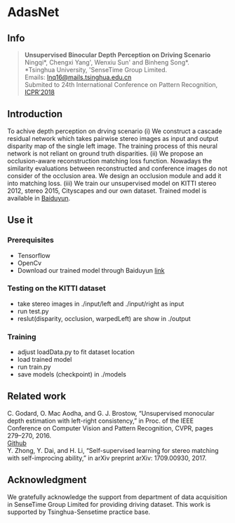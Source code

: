 # AdasNet

## Info
>**Unsupervised Binocular Depth Perception on Driving Scenario**<br>
>Ningqi*, Chengxi Yang', Wenxiu Sun' and Binheng Song*.<br>
>*Tsinghua University, 'SenseTime Group Limited.<br>
>Emails: lnq16@mails.tsinghua.edu.cn<br>
>Submited to 24th International Conference on Pattern Recognition, [ICPR'2018](http://www.icpr2018.org/)

## Introduction
To achive depth perception on drving scenario (i) We construct a cascade residual network which takes pairwise stereo images as input and output disparity map of the single left image. The training process of this neural network is not reliant on ground truth disparities. (ii) We propose an occlusion-aware reconstruction matching loss function. Nowadays the similarity evaluations
between reconstructed and conference images do not consider of the occlusion area. We design an occlusion module and add it
into matching loss. (iii) We train our unsupervised model on KITTI stereo 2012, stereo 2015, Cityscapes and our own dataset. Trained model is available in [Baiduyun](https://pan.baidu.com/s/1c1GJzna).

## Use it
### Prerequisites
  - Tensorflow
  - OpenCv
  - Download our trained model through Baiduyun [link](https://pan.baidu.com/s/1c1GJzna)

### Testing on the KITTI dataset
  - take stereo images in ./input/left and ./input/right as input
  - run test.py
  - reslut(disparity, occlusion, warpedLeft) are show in ./output 

### Training
  - adjust loadData.py to fit dataset location
  - load trained model
  - run train.py
  - save models (checkpoint) in ./models

## Related work
C. Godard, O. Mac Aodha, and G. J. Brostow, “Unsupervised monocular depth estimation with left-right consistency,” in Proc. of the IEEE Conference on Computer Vision and Pattern Recognition, CVPR, pages 279–270, 2016.<br>
[Github](https://github.com/mrharicot/monodepth)<br>
Y. Zhong, Y. Dai, and H. Li, “Self-supervised learning for stereo matching with self-improcing ability,” in arXiv preprint arXiv: 1709.00930, 2017.

## Acknowledgment
We gratefully acknowledge the support from department of data acquisition in SenseTime Group Limited for providing driving dataset. This work is supported by Tsinghua-Sensetime practice base.
